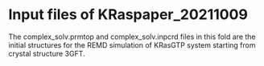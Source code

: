 # Input files of KRaspaper_20211009
The complex_solv.prmtop and complex_solv.inpcrd files in this fold are the initial structures for the REMD simulation of KRasGTP system starting from crystal structure 3GFT. 
